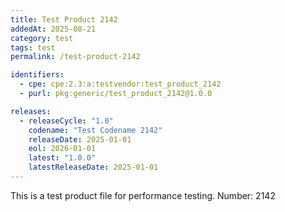 ```yaml
---
title: Test Product 2142
addedAt: 2025-08-21
category: test
tags: test
permalink: /test-product-2142

identifiers:
  - cpe: cpe:2.3:a:testvendor:test_product_2142
  - purl: pkg:generic/test_product_2142@1.0.0

releases:
  - releaseCycle: "1.0"
    codename: "Test Codename 2142"
    releaseDate: 2025-01-01
    eol: 2026-01-01
    latest: "1.0.0"
    latestReleaseDate: 2025-01-01
---
```


This is a test product file for performance testing. Number: 2142

